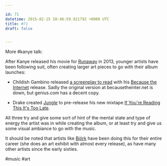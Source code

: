 ```yaml
---

id: 71
datetime: 2015-02-15 10:46:59.921792 +0000 UTC
title: #71
draft: false


---
```


More #kanye talk:

After Kanye released his movie for [Runaway](https://www.youtube.com/watch?v=Jg5wkZ-dJXA) in 2013, younger artists have been following suit, often creating larger art pieces to go with their album launches:

 - Childish Gambino released [a screenplay to read](http://genius.com/albums/Childish-gambino/Because-the-internet-screenplay) with his [Because the Internet](https://en.wikipedia.org/wiki/Because_the_Internet) release. Sadly the original version at becausetheinter.net is down, but genius.com has a decent copy.

 - Drake created [Jungle](https://vimeo.com/119416353) to pre-release his new mixtape [If You're Reading This It's Too Late](https://en.wikipedia.org/wiki/If_You%!r(MISSING)e_Reading_This_It%!s(MISSING)_Too_Late).

All three try and give some sort of hint of the mental state and type of energy the artist was in while creating the album, or at least try and give us some visual ambiance to go with the music.

It should be noted that artists like [Björk](https://en.wikipedia.org/wiki/Bj%!C(MISSING)3%!B(MISSING)6rk) have been doing this for their entire career (she does an art exhibit with almost every release), as have many other artists since the early sixties.

#music #art
